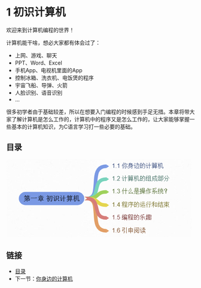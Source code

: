 # 1 初识计算机

欢迎来到计算机编程的世界！

计算机能干啥，想必大家都有体会过了：

- 上网、游戏、聊天
- PPT、Word、Excel
- 手机App、电视机里面的App
- 控制冰箱、洗衣机、电饭煲的程序
- 宇宙飞船、导弹、火箭
- 人脸识别、语音识别
- ...

很多初学者由于基础较差，所以在想要入门编程的时候感到手足无措。本章将带大家了解计算机是怎么工作的，计算机中的程序又是怎么工作的，让大家能够掌握一些基本的计算机知识，为C语言学习打一些必要的基础。

## 目录

![目录](./images/01.0.content.png)

## 链接

- [目录](./preface.md)
- 下一节：[你身边的计算机](01.1.md)
